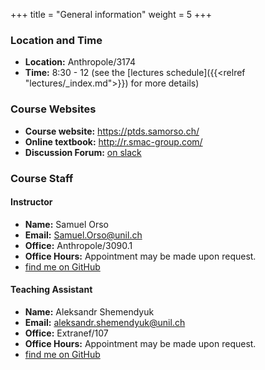 +++
title = "General information"
weight = 5
+++

### Location and Time

- **Location:** Anthropole/3174
- **Time:** 8:30 - 12 (see the [lectures schedule]({{<relref "lectures/_index.md">}}) for more details)

### Course Websites

* **Course website:**  <https://ptds.samorso.ch/>
* **Online textbook:**  <http://r.smac-group.com/>
* **Discussion Forum:** [on slack](https://join.slack.com/t/ptds22/shared_invite/zt-1fl8wtho4-9c~CwvNI4_AqDlGzI~8w5w)

### Course Staff

#### Instructor

- **Name:** Samuel Orso
- **Email:** [Samuel.Orso@unil.ch](mailto:Samuel.Orso@unil.ch)
- **Office:** Anthropole/3090.1
- **Office Hours:** Appointment may be made upon request.
- <i class='fab fa-github'></i> [find me on GitHub](https://github.com/samorso)

#### Teaching Assistant 

- **Name:** Aleksandr Shemendyuk
- **Email:** [aleksandr.shemendyuk@unil.ch](mailto:aleksandr.shemendyuk@unil.ch)
- **Office:** Extranef/107
- **Office Hours:** Appointment may be made upon request.
- <i class='fab fa-github'></i> [find me on GitHub](https://github.com/AlexShem)
